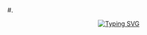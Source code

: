 #.
<div align="center">
<a href="https://git.io/typing-svg"><img src="https://readme-typing-svg.demolab.com?font=Source+Code+Pro&weight=720&size=25&duration=2000&pause=1500&color=1E90FF&center=true&vCenter=true&width=435&lines=Bem-Vindo+ao+Jogo+da+Velha!;Totalmente Desenvolvido em C!;Divirta-se!" alt="Typing SVG" /></a>
</div>
